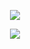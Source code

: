 <p align="center">
  <a href="https://github.com/Lamcoding">
    <img src="https://github-readme-stats.vercel.app/api?username=Lamcoding&show_icons=true&line_height=21&show_icons=true&theme=vue-dark" />
  </a>
</p>
<p align="center">
  <a href="https://github.com/Lamcoding">
    <img src="https://github-readme-stats.vercel.app/api/top-langs/?username=Lamcoding&layout=compact" />
  </a>
</p>

